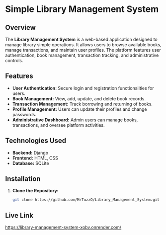# Simple Library Management System

## Overview
The **Library Management System** is a web-based application designed to manage library simple operations. It allows users to browse available books, manage transactions, and maintain user profiles. The platform features user authentication, book management, transaction tracking, and administrative controls.

## Features
- **User Authentication:** Secure login and registration functionalities for users.
- **Book Management:** View, add, update, and delete book records.
- **Transaction Management:** Track borrowing and returning of books.
- **Profile Management:** Users can update their profiles and change passwords.
- **Administrative Dashboard:** Admin users can manage books, transactions, and oversee platform activities.

## Technologies Used
- **Backend:** Django
- **Frontend:** HTML, CSS
- **Database:** SQLite

## Installation
1. **Clone the Repository:**
   ```bash
   git clone https://github.com/MrTuzzO/Library_Management_System.git
## Live Link
https://library-management-system-xobv.onrender.com/
